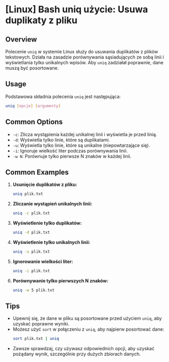 # [Linux] Bash uniq użycie: Usuwa duplikaty z pliku

## Overview
Polecenie `uniq` w systemie Linux służy do usuwania duplikatów z plików tekstowych. Działa na zasadzie porównywania sąsiadujących ze sobą linii i wyświetlania tylko unikalnych wpisów. Aby `uniq` zadziałał poprawnie, dane muszą być posortowane.

## Usage
Podstawowa składnia polecenia `uniq` jest następująca:

```bash
uniq [opcje] [argumenty]
```

## Common Options
- `-c`: Zlicza wystąpienia każdej unikalnej linii i wyświetla je przed linią.
- `-d`: Wyświetla tylko linie, które są duplikatami.
- `-u`: Wyświetla tylko linie, które są unikalne (niepowtarzające się).
- `-i`: Ignoruje wielkość liter podczas porównywania linii.
- `-w N`: Porównuje tylko pierwsze N znaków w każdej linii.

## Common Examples

1. **Usunięcie duplikatów z pliku:**
   ```bash
   uniq plik.txt
   ```

2. **Zliczanie wystąpień unikalnych linii:**
   ```bash
   uniq -c plik.txt
   ```

3. **Wyświetlenie tylko duplikatów:**
   ```bash
   uniq -d plik.txt
   ```

4. **Wyświetlenie tylko unikalnych linii:**
   ```bash
   uniq -u plik.txt
   ```

5. **Ignorowanie wielkości liter:**
   ```bash
   uniq -i plik.txt
   ```

6. **Porównywanie tylko pierwszych N znaków:**
   ```bash
   uniq -w 5 plik.txt
   ```

## Tips
- Upewnij się, że dane w pliku są posortowane przed użyciem `uniq`, aby uzyskać poprawne wyniki.
- Możesz użyć `sort` w połączeniu z `uniq`, aby najpierw posortować dane:
  ```bash
  sort plik.txt | uniq
  ```
- Zawsze sprawdzaj, czy używasz odpowiednich opcji, aby uzyskać pożądany wynik, szczególnie przy dużych zbiorach danych.